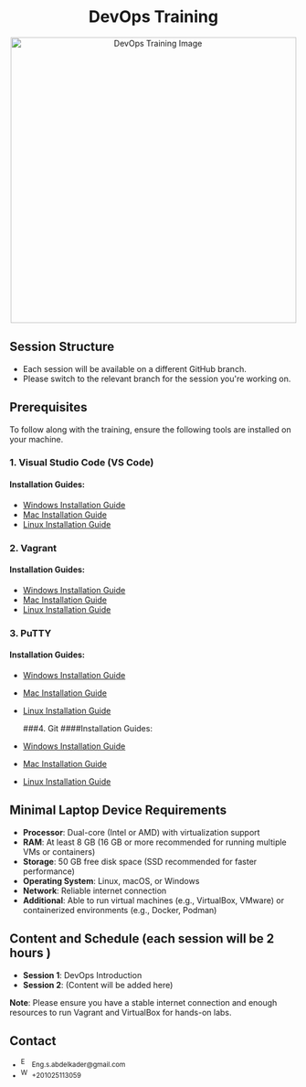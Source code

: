 <h1 align="center">DevOps Training</h1>

<p align="center">
  <img src="https://drive.google.com/uc?export=view&id=1gc-vXdQvaa3srR2ZXwHIpJIadqOBKWGp" alt="DevOps Training Image" width="500" height="500" />
</p>

## Session Structure

- Each session will be available on a different GitHub branch.
- Please switch to the relevant branch for the session you're working on.

## Prerequisites

To follow along with the training, ensure the following tools are installed on your machine.

### 1. Visual Studio Code (VS Code)

#### Installation Guides:
- [Windows Installation Guide](https://code.visualstudio.com/docs/setup/windows)
- [Mac Installation Guide](https://code.visualstudio.com/docs/setup/mac)
- [Linux Installation Guide](https://code.visualstudio.com/docs/setup/linux)

### 2. Vagrant

#### Installation Guides:
- [Windows Installation Guide](https://developer.hashicorp.com/vagrant/docs/installation#windows)
- [Mac Installation Guide](https://developer.hashicorp.com/vagrant/docs/installation#macos)
- [Linux Installation Guide](https://developer.hashicorp.com/vagrant/docs/installation#linux)

### 3. PuTTY

#### Installation Guides:
- [Windows Installation Guide](https://www.chiark.greenend.org.uk/~sgtatham/putty/latest.html)
- [Mac Installation Guide](https://www.chiark.greenend.org.uk/~sgtatham/putty/x11.html)
- [Linux Installation Guide](https://www.chiark.greenend.org.uk/~sgtatham/putty/puttydoc.txt)

  ###4. Git
####Installation Guides:
- [Windows Installation Guide](https://git-scm.com/book/en/v2/Getting-Started-Installing-Git#windows)
- [Mac Installation Guide](https://git-scm.com/book/en/v2/Getting-Started-Installing-Git#macos)
- [Linux Installation Guide](https://git-scm.com/book/en/v2/Getting-Started-Installing-Git#linux)

## Minimal Laptop Device Requirements

- **Processor**: Dual-core (Intel or AMD) with virtualization support
- **RAM**: At least 8 GB (16 GB or more recommended for running multiple VMs or containers)
- **Storage**: 50 GB free disk space (SSD recommended for faster performance)
- **Operating System**: Linux, macOS, or Windows
- **Network**: Reliable internet connection
- **Additional**: Able to run virtual machines (e.g., VirtualBox, VMware) or containerized environments (e.g., Docker, Podman)

## Content and Schedule (each session will be 2 hours )

- **Session 1**: DevOps Introduction
- **Session 2**: (Content will be added here)

**Note**: Please ensure you have a stable internet connection and enough resources to run Vagrant and VirtualBox for hands-on labs.

## Contact

<ul style="font-size: smaller;">
  <li>
    <img src="https://cdn-icons-png.flaticon.com/512/732/732200.png" alt="Email" width="16" height="16" />
    Eng.s.abdelkader@gmail.com
  </li>
  <li>
    <img src="https://cdn-icons-png.flaticon.com/512/220/220236.png" alt="WhatsApp" width="16" height="16" />
    +201025113059
  </li>
</ul>
